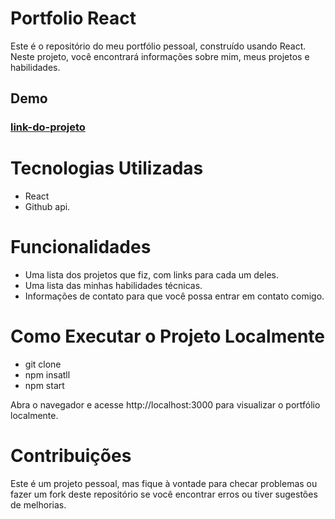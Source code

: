 # Portfolio  React

Este é o repositório do meu portfólio pessoal, construído usando React. Neste projeto, você encontrará informações sobre mim, meus projetos e habilidades.

## Demo
### [link-do-projeto](https://portifolio-theta-dusky.vercel.app/)

# Tecnologias Utilizadas
* React
* Github api.

# Funcionalidades
* Uma lista dos projetos que fiz, com links para cada um deles.
* Uma lista das minhas habilidades técnicas.
* Informações de contato para que você possa entrar em contato comigo.

# Como Executar o Projeto Localmente
* git clone
* npm insatll
* npm start
  
 Abra o navegador e acesse http://localhost:3000 para visualizar o portfólio localmente.

# Contribuições

Este é um projeto pessoal, mas fique à vontade para checar problemas ou fazer um fork deste repositório se você encontrar erros ou tiver sugestões de melhorias.

